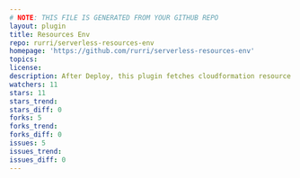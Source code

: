 ```yaml
---
# NOTE: THIS FILE IS GENERATED FROM YOUR GITHUB REPO
layout: plugin
title: Resources Env
repo: rurri/serverless-resources-env
homepage: 'https://github.com/rurri/serverless-resources-env'
topics: 
license: 
description: After Deploy, this plugin fetches cloudformation resource identifiers and sets them on AWS lambdas, and creates local .<state>-env file
watchers: 11
stars: 11
stars_trend: 
stars_diff: 0
forks: 5
forks_trend: 
forks_diff: 0
issues: 5
issues_trend: 
issues_diff: 0
---
```

